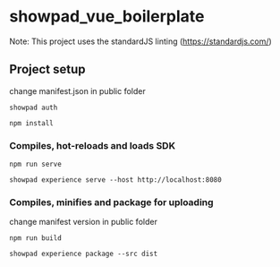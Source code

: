 # showpad_vue_boilerplate

Note: This project uses the standardJS linting (https://standardjs.com/)

## Project setup

change manifest.json in public folder

```
showpad auth
```

```
npm install
```

### Compiles, hot-reloads and loads SDK

```
npm run serve
```

```
showpad experience serve --host http://localhost:8080
```

### Compiles, minifies and package for uploading

change manifest version in public folder

```
npm run build
```

```
showpad experience package --src dist
```
